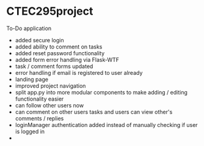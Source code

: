 ﻿# CTEC295project
To-Do application
 + added secure login
 + added ability to comment on tasks
 + added reset password functionality
 + added form error handling via Flask-WTF
 + task / comment forms updated
 + error handling if email is registered to user already
 + landing page
 + improved project navigation
 + split app.py into more modular components to make adding / editing functionality easier
 + can follow other users now
 + can comment on other users tasks and users can view other's comments / replies
 + loginManager authentication added instead of manually checking if user is logged in
 + 
